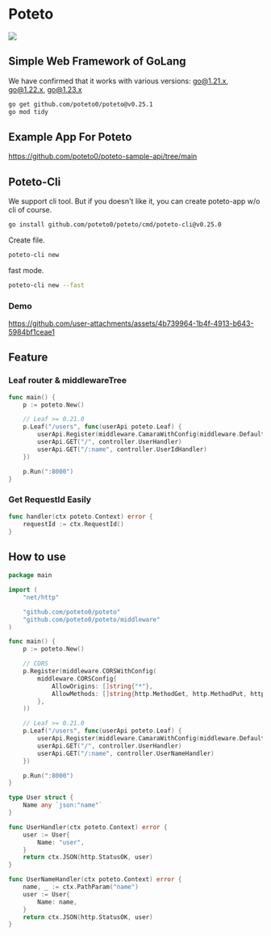 # Poteto

![](https://github.com/user-attachments/assets/7e503083-0af0-4b95-8277-46dfb8166cb9)

## Simple Web Framework of GoLang

We have confirmed that it works with various versions: go@1.21.x, go@1.22.x, go@1.23.x

```sh
go get github.com/poteto0/poteto@v0.25.1
go mod tidy
```

## Example App For Poteto

https://github.com/poteto0/poteto-sample-api/tree/main

## Poteto-Cli

We support cli tool. But if you doesn't like it, you can create poteto-app w/o cli of course.

```sh
go install github.com/poteto0/poteto/cmd/poteto-cli@v0.25.0
```

Create file.

```sh
poteto-cli new
```

fast mode.

```sh
poteto-cli new --fast
```

### Demo

https://github.com/user-attachments/assets/4b739964-1b4f-4913-b643-5984bf1ceae1

## Feature

### Leaf router & middlewareTree

```go
func main() {
	p := poteto.New()

	// Leaf >= 0.21.0
	p.Leaf("/users", func(userApi poteto.Leaf) {
		userApi.Register(middleware.CamaraWithConfig(middleware.DefaultCamaraConfig))
		userApi.GET("/", controller.UserHandler)
		userApi.GET("/:name", controller.UserIdHandler)
	})

	p.Run(":8000")
}
```

### Get RequestId Easily

```go
func handler(ctx poteto.Context) error {
	requestId := ctx.RequestId()
}
```

## How to use

```go:main.go
package main

import (
	"net/http"

	"github.com/poteto0/poteto"
	"github.com/poteto0/poteto/middleware"
)

func main() {
	p := poteto.New()

	// CORS
	p.Register(middleware.CORSWithConfig(
		middleware.CORSConfig{
			AllowOrigins: []string{"*"},
			AllowMethods: []string{http.MethodGet, http.MethodPut, http.MethodPost, http.MethodDelete},
		},
	))

	// Leaf >= 0.21.0
	p.Leaf("/users", func(userApi poteto.Leaf) {
		userApi.Register(middleware.CamaraWithConfig(middleware.DefaultCamaraConfig))
		userApi.GET("/", controller.UserHandler)
		userApi.GET("/:name", controller.UserNameHandler)
	})

	p.Run(":8000")
}

type User struct {
	Name any `json:"name"`
}

func UserHandler(ctx poteto.Context) error {
	user := User{
		Name: "user",
	}
	return ctx.JSON(http.StatusOK, user)
}

func UserNameHandler(ctx poteto.Context) error {
	name, _ := ctx.PathParam("name")
	user := User{
		Name: name,
	}
	return ctx.JSON(http.StatusOK, user)
}

```
